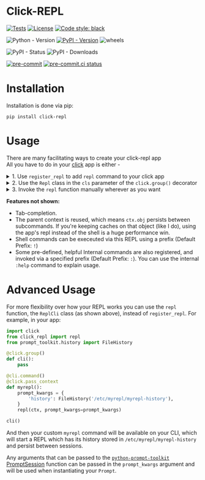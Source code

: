 Click-REPL
===

[![Tests](https://github.com/GhostOps77/click-repl/actions/workflows/workflow.yml/badge.svg?branch=GhostOps77-patch-1)](https://github.com/GhostOps77/click-repl/actions/workflows/workflow.yml)
[![License](https://img.shields.io/pypi/l/click-repl?label=License)](https://github.com/GhostOps77/click-repl/blob/GhostOps77-patch-1/LICENSE)
[![Code style: black](https://img.shields.io/badge/code%20style-black-000000.svg)](https://github.com/psf/black)

![Python - Version](https://img.shields.io/badge/python-3%20%7C%203.6%20%7C%203.7%20%7C%203.8%20%7C%203.9%20%7C%203.10%20%7C%203.11%20%7C%203.12-blue)
[![PyPI - Version](https://img.shields.io/badge/pypi-v0.2.0-blue)](https://pypi.org/project/click-repl/)
![wheels](https://img.shields.io/piwheels/v/click-repl?label=wheel)

![PyPI - Status](https://img.shields.io/pypi/status/click)
![PyPI - Downloads](https://img.shields.io/pypi/dm/click-repl)

[![pre-commit](https://img.shields.io/badge/pre--commit-enabled-brightgreen?logo=pre-commit&logoColor=white)](https://github.com/pre-commit/pre-commit)
[![pre-commit.ci status](https://results.pre-commit.ci/badge/github/GhostOps77/click-repl/main.svg?branch=GhostOps77-patch-1)](https://results.pre-commit.ci/latest/github/GhostOps77/click-repl/GhostOps77-patch-1)

Installation
===

Installation is done via pip:
```shell
pip install click-repl
```
Usage
===

There are many facilitating ways to create your click-repl app<br>
All you have to do in your [click](https://click.palletsprojects.com/en/) app is either -

<details>
  <summary>1. Use <code>register_repl</code> to add <code>repl</code> command to your click app</summary>

  ```py
  import click

  from click_repl import register_repl

  @click.group()
  def cli():
      pass

  @cli.command()
  def hello():
      click.echo("Hello world!")

  register_repl(cli)
  cli()
  ```
  In the shell:
  ```shell
  $ my_app
  Entering REPL...
  >>> hello
  Hello world!
  Exiting REPL...
  >>> :exit
  $ echo hello | my_app repl
  Hello World!
  $
  ```
</details>
<details>
  <summary>2. Use the <code>Repl</code> class in the <code>cls</code> parameter of the <code>click.group()</code> decorator</summary>

  ```py
  import click
  from click_repl import Repl

  @click.group(
      cls=ReplCli,
      prompt='>>> ',
      startup=lambda: print("Entering REPL...")
      cleanup=lambda: print("Exiting REPL...")
  )
  def cli():
      pass

  @cli.command()
  def hello():
      click.echo("Hello world!")

  register_repl(cli)
  cli()
  ```
  In the shell:
  ```shell
  $ my_app
  >>> hello
  Hello world!
  >>> :q
  ```
</details>
<details>
  <summary>3. Invoke the <code>repl</code> function manually wherever as you want</summary>

  ```py
  import click
  from click_repl import repl

  @click.group()
  @click.option('-r', '--repl', is_flag=True)
  @click.pass_context
  def cli(ctx, repl):
      if repl:
          repl(ctx)

  @cli.command()
  def hello():
      click.echo("Hello world!")

  register_repl(cli)
  cli()
  ```
  In the shell:
  ```shell
  $ my_app --repl
  > hello
  Hello world!
  > :q
  $
  ```
</details>

**Features not shown:**

- Tab-completion.
- The parent context is reused, which means `ctx.obj` persists between
  subcommands. If you're keeping caches on that object (like I do), using the
  app's repl instead of the shell is a huge performance win.
- Shell commands can be execeuted via this REPL using a prefix (Default Prefix: `!`)
- Some pre-defined, helpful Internal commands are also registered, and invoked via a specified prefix (Default Prefix: `:`). You can use the internal `:help` command to explain usage.

Advanced Usage
===

For more flexibility over how your REPL works you can use the `repl` function, the `ReplCli` class (as shown above), instead of `register_repl`. For example, in your app:

```py
import click
from click_repl import repl
from prompt_toolkit.history import FileHistory

@click.group()
def cli():
    pass

@cli.command()
@click.pass_context
def myrepl():
    prompt_kwargs = {
        'history': FileHistory('/etc/myrepl/myrepl-history'),
    }
    repl(ctx, prompt_kwargs=prompt_kwargs)

cli()
```
And then your custom `myrepl` command will be available on your CLI, which
will start a REPL which has its history stored in
`/etc/myrepl/myrepl-history` and persist between sessions.

Any arguments that can be passed to the [`python-prompt-toolkit`](https://github.com/prompt-toolkit/python-prompt-toolkit) [PromptSession](https://python-prompt-toolkit.readthedocs.io/en/stable/pages/reference.html#prompt_toolkit.shortcuts.PromptSession) function can be passed in the `prompt_kwargs` argument and will be used when instantiating your `Prompt`.
